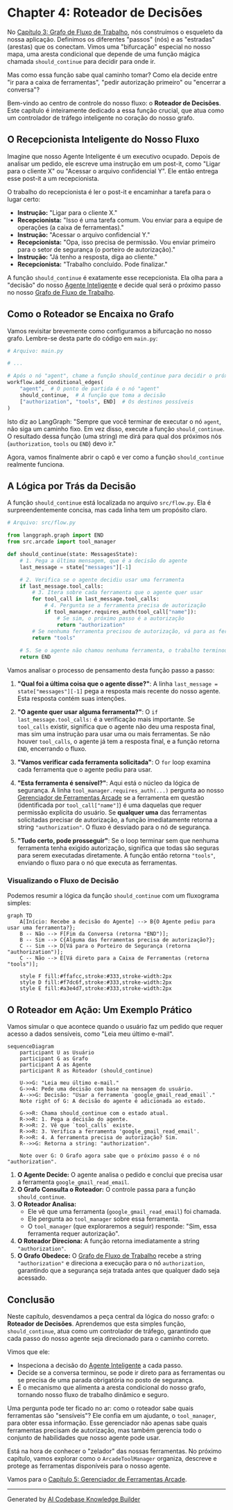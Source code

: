 # Chapter 4: Roteador de Decisões


No [Capítulo 3: Grafo de Fluxo de Trabalho](03_grafo_de_fluxo_de_trabalho_.md), nós construímos o esqueleto da nossa aplicação. Definimos os diferentes "passos" (nós) e as "estradas" (arestas) que os conectam. Vimos uma "bifurcação" especial no nosso mapa, uma aresta condicional que depende de uma função mágica chamada `should_continue` para decidir para onde ir.

Mas como essa função sabe qual caminho tomar? Como ela decide entre "ir para a caixa de ferramentas", "pedir autorização primeiro" ou "encerrar a conversa"?

Bem-vindo ao centro de controle do nosso fluxo: o **Roteador de Decisões**. Este capítulo é inteiramente dedicado a essa função crucial, que atua como um controlador de tráfego inteligente no coração do nosso grafo.

## O Recepcionista Inteligente do Nosso Fluxo

Imagine que nosso Agente Inteligente é um executivo ocupado. Depois de analisar um pedido, ele escreve uma instrução em um post-it, como "Ligar para o cliente X" ou "Acessar o arquivo confidencial Y". Ele então entrega esse post-it a um recepcionista.

O trabalho do recepcionista é ler o post-it e encaminhar a tarefa para o lugar certo:
-   **Instrução:** "Ligar para o cliente X."
-   **Recepcionista:** "Isso é uma tarefa comum. Vou enviar para a equipe de operações (a caixa de ferramentas)."
-   **Instrução:** "Acessar o arquivo confidencial Y."
-   **Recepcionista:** "Opa, isso precisa de permissão. Vou enviar primeiro para o setor de segurança (o porteiro de autorização)."
-   **Instrução:** "Já tenho a resposta, diga ao cliente."
-   **Recepcionista:** "Trabalho concluído. Pode finalizar."

A função `should_continue` é exatamente esse recepcionista. Ela olha para a "decisão" do nosso [Agente Inteligente](01_agente_inteligente_.md) e decide qual será o próximo passo no nosso [Grafo de Fluxo de Trabalho](03_grafo_de_fluxo_de_trabalho_.md).

## Como o Roteador se Encaixa no Grafo

Vamos revisitar brevemente como configuramos a bifurcação no nosso grafo. Lembre-se desta parte do código em `main.py`:

```python
# Arquivo: main.py

# ...

# Após o nó "agent", chame a função should_continue para decidir o próximo passo.
workflow.add_conditional_edges(
    "agent",  # O ponto de partida é o nó "agent"
    should_continue,  # A função que toma a decisão
    ["authorization", "tools", END]  # Os destinos possíveis
)
```

Isto diz ao LangGraph: "Sempre que você terminar de executar o nó `agent`, não siga um caminho fixo. Em vez disso, execute a função `should_continue`. O resultado dessa função (uma string) me dirá para qual dos próximos nós (`authorization`, `tools` ou `END`) devo ir."

Agora, vamos finalmente abrir o capô e ver como a função `should_continue` realmente funciona.

## A Lógica por Trás da Decisão

A função `should_continue` está localizada no arquivo `src/flow.py`. Ela é surpreendentemente concisa, mas cada linha tem um propósito claro.

```python
# Arquivo: src/flow.py

from langgraph.graph import END
from src.arcade import tool_manager

def should_continue(state: MessagesState):
    # 1. Pega a última mensagem, que é a decisão do agente
    last_message = state["messages"][-1]

    # 2. Verifica se o agente decidiu usar uma ferramenta
    if last_message.tool_calls:
        # 3. Itera sobre cada ferramenta que o agente quer usar
        for tool_call in last_message.tool_calls:
            # 4. Pergunta se a ferramenta precisa de autorização
            if tool_manager.requires_auth(tool_call["name"]):
                # Se sim, o próximo passo é a autorização
                return "authorization"
        # Se nenhuma ferramenta precisou de autorização, vá para as ferramentas
        return "tools"
    
    # 5. Se o agente não chamou nenhuma ferramenta, o trabalho terminou
    return END
```

Vamos analisar o processo de pensamento desta função passo a passo:

1.  **"Qual foi a última coisa que o agente disse?"**: A linha `last_message = state["messages"][-1]` pega a resposta mais recente do nosso agente. Esta resposta contém suas intenções.

2.  **"O agente quer usar alguma ferramenta?"**: O `if last_message.tool_calls:` é a verificação mais importante. Se `tool_calls` existir, significa que o agente não deu uma resposta final, mas sim uma instrução para usar uma ou mais ferramentas. Se não houver `tool_calls`, o agente já tem a resposta final, e a função retorna `END`, encerrando o fluxo.

3.  **"Vamos verificar cada ferramenta solicitada"**: O `for` loop examina cada ferramenta que o agente pediu para usar.

4.  **"Esta ferramenta é sensível?"**: Aqui está o núcleo da lógica de segurança. A linha `tool_manager.requires_auth(...)` pergunta ao nosso [Gerenciador de Ferramentas Arcade](05_gerenciador_de_ferramentas_arcade_.md) se a ferramenta em questão (identificada por `tool_call["name"]`) é uma daquelas que requer permissão explícita do usuário. Se **qualquer uma** das ferramentas solicitadas precisar de autorização, a função imediatamente retorna a string `"authorization"`. O fluxo é desviado para o nó de segurança.

5.  **"Tudo certo, pode prosseguir"**: Se o loop terminar sem que nenhuma ferramenta tenha exigido autorização, significa que todas são seguras para serem executadas diretamente. A função então retorna `"tools"`, enviando o fluxo para o nó que executa as ferramentas.

### Visualizando o Fluxo de Decisão

Podemos resumir a lógica da função `should_continue` com um fluxograma simples:

```mermaid
graph TD
    A[Início: Recebe a decisão do Agente] --> B{O Agente pediu para usar uma ferramenta?};
    B -- Não --> F[Fim da Conversa (retorna "END")];
    B -- Sim --> C{Alguma das ferramentas precisa de autorização?};
    C -- Sim --> D[Vá para o Porteiro de Segurança (retorna "authorization")];
    C -- Não --> E[Vá direto para a Caixa de Ferramentas (retorna "tools")];

    style F fill:#ffafcc,stroke:#333,stroke-width:2px
    style D fill:#f7dc6f,stroke:#333,stroke-width:2px
    style E fill:#a3e4d7,stroke:#333,stroke-width:2px
```

## O Roteador em Ação: Um Exemplo Prático

Vamos simular o que acontece quando o usuário faz um pedido que requer acesso a dados sensíveis, como "Leia meu último e-mail".

```mermaid
sequenceDiagram
    participant U as Usuário
    participant G as Grafo
    participant A as Agente
    participant R as Roteador (should_continue)

    U->>G: "Leia meu último e-mail."
    G->>A: Pede uma decisão com base na mensagem do usuário.
    A-->>G: Decisão: "Usar a ferramenta `google_gmail_read_email`."
    Note right of G: A decisão do agente é adicionada ao estado.
    
    G->>R: Chama should_continue com o estado atual.
    R->>R: 1. Pega a decisão do agente.
    R->>R: 2. Vê que `tool_calls` existe.
    R->>R: 3. Verifica a ferramenta 'google_gmail_read_email'.
    R->>R: 4. A ferramenta precisa de autorização? Sim.
    R-->>G: Retorna a string: "authorization".
    
    Note over G: O Grafo agora sabe que o próximo passo é o nó "authorization".
```

1.  **O Agente Decide:** O agente analisa o pedido e conclui que precisa usar a ferramenta `google_gmail_read_email`.
2.  **O Grafo Consulta o Roteador:** O controle passa para a função `should_continue`.
3.  **O Roteador Analisa:**
    - Ele vê que uma ferramenta (`google_gmail_read_email`) foi chamada.
    - Ele pergunta ao `tool_manager` sobre essa ferramenta.
    - O `tool_manager` (que exploraremos a seguir) responde: "Sim, essa ferramenta requer autorização".
4.  **O Roteador Direciona:** A função retorna imediatamente a string `"authorization"`.
5.  **O Grafo Obedece:** O [Grafo de Fluxo de Trabalho](03_grafo_de_fluxo_de_trabalho_.md) recebe a string `"authorization"` e direciona a execução para o nó `authorization`, garantindo que a segurança seja tratada antes que qualquer dado seja acessado.

## Conclusão

Neste capítulo, desvendamos a peça central da lógica do nosso grafo: o **Roteador de Decisões**. Aprendemos que esta simples função, `should_continue`, atua como um controlador de tráfego, garantindo que cada passo do nosso agente seja direcionado para o caminho correto.

Vimos que ele:
-   Inspeciona a decisão do [Agente Inteligente](01_agente_inteligente_.md) a cada passo.
-   Decide se a conversa terminou, se pode ir direto para as ferramentas ou se precisa de uma parada obrigatória no posto de segurança.
-   É o mecanismo que alimenta a aresta condicional do nosso grafo, tornando nosso fluxo de trabalho dinâmico e seguro.

Uma pergunta pode ter ficado no ar: como o roteador sabe quais ferramentas são "sensíveis"? Ele confia em um ajudante, o `tool_manager`, para obter essa informação. Esse gerenciador não apenas sabe quais ferramentas precisam de autorização, mas também gerencia todo o conjunto de habilidades que nosso agente pode usar.

Está na hora de conhecer o "zelador" das nossas ferramentas. No próximo capítulo, vamos explorar como o `ArcadeToolManager` organiza, descreve e protege as ferramentas disponíveis para o nosso agente.

Vamos para o [Capítulo 5: Gerenciador de Ferramentas Arcade](05_gerenciador_de_ferramentas_arcade_.md).

---

Generated by [AI Codebase Knowledge Builder](https://github.com/The-Pocket/Tutorial-Codebase-Knowledge)